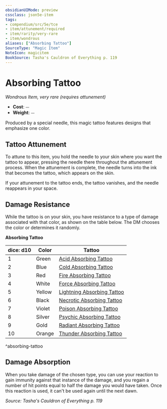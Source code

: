 ```yaml
---
obsidianUIMode: preview
cssclass: json5e-item
tags:
- compendium/src/5e/tce
- item/attunement/required
- item/rarity/very-rare
- item/wondrous
aliases: ["Absorbing Tattoo"]
SourceType: "Magic Item"
NoteIcon: magicitem
BookSource: Tasha's Cauldron of Everything p. 119
---
```

# Absorbing Tattoo
*Wondrous Item, very rare (requires attunement)*  

- **Cost**: ⏤
- **Weight**: ⏤

Produced by a special needle, this magic tattoo features designs that emphasize one color.

## Tattoo Attunement

To attune to this item, you hold the needle to your skin where you want the tattoo to appear, pressing the needle there throughout the attunement process. When the attunement is complete, the needle turns into the ink that becomes the tattoo, which appears on the skin.

If your attunement to the tattoo ends, the tattoo vanishes, and the needle reappears in your space.

## Damage Resistance

While the tattoo is on your skin, you have resistance to a type of damage associated with that color, as shown on the table below. The DM chooses the color or determines it randomly.

**Absorbing Tattoo**

| dice: d10 | Color | Tattoo |
|-----------|-------|--------|
| 1 | Green | [Acid Absorbing Tattoo](/3-Mechanics/CLI/items/acid-absorbing-tattoo-tce.md) |
| 2 | Blue | [Cold Absorbing Tattoo](/3-Mechanics/CLI/items/cold-absorbing-tattoo-tce.md) |
| 3 | Red | [Fire Absorbing Tattoo](/3-Mechanics/CLI/items/fire-absorbing-tattoo-tce.md) |
| 4 | White | [Force Absorbing Tattoo](/3-Mechanics/CLI/items/force-absorbing-tattoo-tce.md) |
| 5 | Yellow | [Lightning Absorbing Tattoo](/3-Mechanics/CLI/items/lightning-absorbing-tattoo-tce.md) |
| 6 | Black | [Necrotic Absorbing Tattoo](/3-Mechanics/CLI/items/necrotic-absorbing-tattoo-tce.md) |
| 7 | Violet | [Poison Absorbing Tattoo](/3-Mechanics/CLI/items/poison-absorbing-tattoo-tce.md) |
| 8 | Silver | [Psychic Absorbing Tattoo](/3-Mechanics/CLI/items/psychic-absorbing-tattoo-tce.md) |
| 9 | Gold | [Radiant Absorbing Tattoo](/3-Mechanics/CLI/items/radiant-absorbing-tattoo-tce.md) |
| 10 | Orange | [Thunder Absorbing Tattoo](/3-Mechanics/CLI/items/thunder-absorbing-tattoo-tce.md) |
^absorbing-tattoo

## Damage Absorption

When you take damage of the chosen type, you can use your reaction to gain immunity against that instance of the damage, and you regain a number of hit points equal to half the damage you would have taken. Once this reaction is used, it can't be used again until the next dawn.

*Source: Tasha's Cauldron of Everything p. 119*